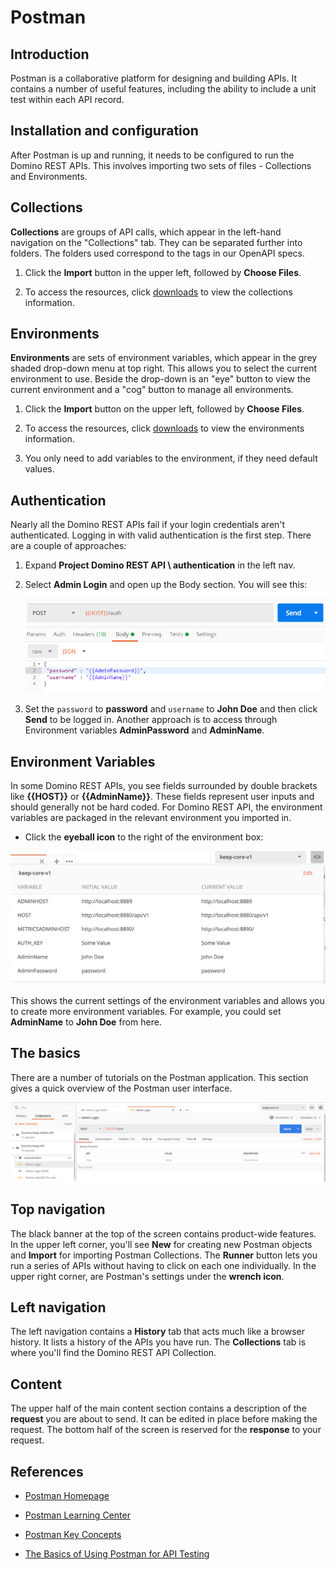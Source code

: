 # Postman

## Introduction

Postman is a collaborative platform for designing and building APIs. It contains a number of useful features, including the ability to include a unit test within each API record.

## Installation and configuration

After Postman is up and running, it needs to be configured to run the Domino REST APIs. This involves importing two sets of files - Collections and Environments.

## Collections

**Collections** are groups of API calls, which appear in the left-hand navigation on the "Collections" tab. They can be separated further into folders. The folders used correspond to the tags in our OpenAPI specs.

1. Click the **Import** button in the upper left, followed by **Choose Files**.

2. To access the resources, click [downloads](../downloads.md) to view the collections information.

## Environments

**Environments** are sets of environment variables, which appear in the grey shaded drop-down menu at top right. This allows you to select the current environment to use. Beside the drop-down is an "eye" button to view the current environment and a "cog" button to manage all environments.

1. Click the **Import** button on the upper left, followed by **Choose Files**.

2. To access the resources, click [downloads](../downloads.md) to view the environments information.

3. You only need to add variables to the environment, if they need default values.

## Authentication

Nearly all the Domino REST APIs fail if your login credentials aren't authenticated. Logging in with valid authentication is the first step. There are a couple of approaches:

1. Expand **Project Domino REST API \ authentication** in the left nav.

2. Select **Admin Login** and open up the Body section. You will see this:

    ![Auth Example](../../assets/images/AuthExample.png)

3. Set the `password` to **password** and `username` to **John Doe** and then click **Send** to be logged in. Another approach is to access through Environment variables **AdminPassword** and **AdminName**.

## Environment Variables

In some Domino REST APIs, you see fields surrounded by double brackets like **\{\{HOST}}** or **\{\{AdminName}}**. These fields represent user inputs and should generally not be hard coded. For Domino REST API, the environment variables are packaged in the relevant environment you imported in.

- Click the **eyeball icon** to the right of the environment box:

![Postman Env](../../assets/images/PostmanEnv.png)

This shows the current settings of the environment variables and allows you to create more environment variables. For example, you could set **AdminName** to **John Doe** from here.

## The basics

There are a number of tutorials on the Postman application. This section gives a quick overview of the Postman user interface.

![Postman UI](../../assets/images/PostmanUI.png)

## Top navigation

The black banner at the top of the screen contains product-wide features. In the upper left corner, you'll see **New** for creating new Postman objects and **Import** for importing Postman Collections. The **Runner** button lets you run a series of APIs without having to click on each one individually. In the upper right corner, are Postman's settings under the **wrench icon**.

## Left navigation

The left navigation contains a **History** tab that acts much like a browser history. It lists a history of the APIs you have run. The **Collections** tab is where you'll find the Domino REST API Collection.

## Content

The upper half of the main content section contains a description of the **request** you are about to send. It can be edited in place before making the request. The bottom half of the screen is reserved for the **response** to your request.

## References

- [Postman Homepage](https://www.postman.com/)

- [Postman Learning Center](https://learning.postman.com/)

- [Postman Key Concepts](https://learning.postman.com/concepts/)

- [The Basics of Using Postman for API Testing](https://www.youtube.com/watch?v=t5n07Ybz7yI)
